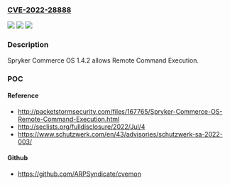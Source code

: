 ### [CVE-2022-28888](https://cve.mitre.org/cgi-bin/cvename.cgi?name=CVE-2022-28888)
![](https://img.shields.io/static/v1?label=Product&message=n%2Fa&color=blue)
![](https://img.shields.io/static/v1?label=Version&message=n%2Fa&color=blue)
![](https://img.shields.io/static/v1?label=Vulnerability&message=n%2Fa&color=brighgreen)

### Description

Spryker Commerce OS 1.4.2 allows Remote Command Execution.

### POC

#### Reference
- http://packetstormsecurity.com/files/167765/Spryker-Commerce-OS-Remote-Command-Execution.html
- http://seclists.org/fulldisclosure/2022/Jul/4
- https://www.schutzwerk.com/en/43/advisories/schutzwerk-sa-2022-003/

#### Github
- https://github.com/ARPSyndicate/cvemon

